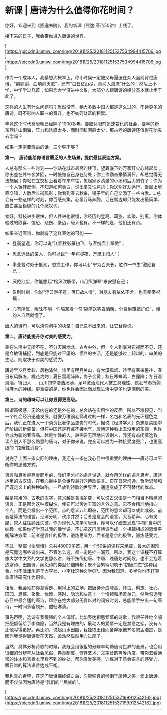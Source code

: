 # 新课 | 唐诗为什么值得你花时间？

你好，欢迎来到《熊逸书院》，我的新课《熊逸·唐诗50讲》上线了。

接下来的日子，我会带你进入唐诗的世界。

![https://piccdn3.umiwi.com/img/201811/25/201811251537534994415706.jpg](https://piccdn3.umiwi.com/img/201811/25/201811251537534994415706.jpg)

作为一个成年人，我猜想大概率上，你小时候一定被父母逼迫在众人面前背过唐诗，“鹅鹅鹅，曲项向天歌”，还有“白日依山尽，黄河入海流”什么的；然后上小学、中学学过几首；如果念大学没进中文系，大部分人跟唐诗的缘分基本就止步于此了。

这样的人生有什么问题吗？当然没有，绝大多数中国人都是这么过的，不读更多的唐诗，既不影响人职业的晋升，也不妨碍财富的积累。

毕竟这个时代离唐朝已经隔了1000多年，要应付眼前迅速变化的社会，要学的新东西排山倒海，压力和诱惑太多，而时间和闲趣太少，那古老的唐诗还值得花功夫去学吗？

如果一定需要理由的话，三个够不够？

 **第一， 唐诗能给你语言匮乏的人生场景，提供最佳表达方案。**

人总有那么一些时刻——你站在城市最高的楼顶，望着底下的万家灯火心绪起伏；你出差在外午夜梦回，一时恍惚自己身在何处；你工作勤奋豪情满怀，却总觉得无法施展；你站在立交桥上看着车来车往，想起家乡清澈的小溪和后山的竹子；你为一个人辗转反侧，不知道如何表白，说出来又怕尴尬；你送别好友远行，饭局上觥筹交错，人散后长街孤影；你看到春去秋来，镜子里的自己又添了一些白发……总会有一些这样的时刻，你百感交集，心里万马奔腾，话在嘴边却只能发出最简单、直白甚至粗糙的几个感叹词。

幸好，科技进步很快，但人性进化很慢，你经历的登高、羁旅、欢聚、别离，你体验过的欣喜、惶恐、悲伤、豪迈，唐人也有。不一样的是，他们还有诗。

如果亲近唐诗，你就有了这样表达的可能——

* 登高望远，你可以说“江涵秋影雁初飞，与客携壶上翠微”；

* 思念远处的亲人，你可以说“一年将尽夜，万里未归人”；

* 事业暂时处于低潮，想换工作，你可以用“宁为百夫长，胜作一书生”激励自己；

* 厌倦红尘，你能想起“松风吹解带，山月照弹琴”来安慰自己；

* 告别时刻，你说“浮云游子意，落日故人情”，对朋友有依依不舍，也有拳拳祝福；

* 心有所属，暧昧不明，你隔空发一句“隔座送钩春酒暖，分曹射覆蜡灯红”，懂的人自然就懂了。

唐人的诗句，可以浇你胸中的块垒；自己说不出来的，让它替你说。

 **第二，唐诗能提升你对美的感受力。**

美在生活中无所不在，不分天南地北、古今中外，但一个人到底对它视而不见，还是会敏锐捕捉，到底是只能过平庸的、惯性的生活，还是能够过上超越的、审美的生活，则取决于对美的感受力。

唐诗里岁月柔软、风物沛然。诗里有明月关山，有大漠孤烟，诗里有寒来暑往，春日东风解冻，桃花灼灼；夏日雷雨阵阵，梅子金黄；秋日寒蝉鸣，白露降；冬日温淡酒，待归人……山川四季浩浩汤汤，足以激活现代人被工具理性、疯狂节奏折腾得麻木的神经。更重要的是，你也许会因此而发现生活中更多也更深刻的美。

 **第三，诗的趣味可以让你显得更高级。**

所谓高级感，无论内在的还是外在的，总会站在实用性的反面。所以不难预见，当一个社会经济迅速发展，就像万维钢老师说过的一样，名包和名表的光环褪色之后，我们正在进入一个谈资比奢侈品更贵的时代。据说《经济学人》杂志是美国中产阶级的新装备，但在中国还是有点不接地气，唐诗这种看上去没用的东西，也许会成为新的奢侈品。越是忙碌的人，越需要无声地告诉别人，我还有点闲情逸致。读点别人不那么熟悉的唐诗，对于你来说，完全可以成为一种接受度更广，也更高级的 “炫耀性消费”。

说完了上面三条实际的理由，我还有一条在我心目中很重要的理由——唐诗可以平衡你的思维方式。

语言和思维是高度同步的，我们用怎样的语言说话，就会用怎样的语言思考。唐诗运用的古汉语，在我心目中是全世界最好的诗歌语言。它在日常沟通、哲学思辨和严谨定义上的种种缺陷，一旦放到诗歌的世界里，通通变成了不可替代的优点。

越是常用的、古老的汉字，意义越是含混多变，可以说古汉语是一门相当不精确的语言，正是因为这种模糊性，使它可以传达丰富的言外之意。它不会精准地指向一个点，而是会框出一个范围。点的意义非此即彼，范围的意义却可以或此或彼。前者是算法的语言，泾渭分明、秩序井然；后者是意会的语言，大音希声、心有灵犀，常人往往顾此失彼。作为现代人来学习唐诗，你可以仔细去发现“平衡”当中的妙趣。如果你还学习过我的佛学课，不妨把这门唐诗课当成一个相辅相成的思维平衡解决方案：前者是言传的极致，锻炼思辨力，后者是意会的极致，锻炼感受力。

不过，整部《全唐诗》总共48000多首，用一个50讲的课程来承载，最大的困难是究竟选哪些诗出来。不管怎么选，都一定是挂一漏万。所以，我这个课程不打算像大学中文系的文学史那么讲，既不按照初唐、中唐、晚唐划时间段，也不会抱着边塞诗、田园诗、闺怨诗的类型仔细辨析；既不会絮絮叨叨于“初唐四杰”这种组合，也不津津乐道于大李杜、小李杜这种文学CP。因为我知道，多半你也不打算拿唐诗研究作为职业。

相反，我会站在你拿得走、用得上的立场，把唐诗分成登高、怀古、羁旅、壮心、田园、思慕、聚散、忧愤、感时、隐逸和快意十一个情绪和场景单元，然后勾选我心目中最合适的唐诗，帮你在绝大部分无言以对的词穷时刻，总能信手拈出一句唐诗，一时间茅塞顿开、酣畅淋漓。

事先声明，选诗有我很强的个人偏好。比如表达相思爱慕的诗歌，我很任性地全部把配额留给了李商隐，当然我是有理由的，最动人的爱情一定是禁忌之恋，没有人比他写得更好。再比如，说起山水田园，我独取王维而舍弃跟他齐名的孟浩然，是因为我觉得唐诗贵在天然，孟浩然显然用力过度了。

当然，具体分析诗歌的时候，我既会用很粗的分辨率勾勒唐诗世界的全景，也会用很细的分辨率从社会风俗、典章制度、修辞艺术、文字音韵等等角度，带你去看通常的注本和赏析本里看不到的妙处，帮你激发美感，训练对于意会语言的感受力，跟日常的算法语言达成平衡。

我也真心希望，在这门唐诗课终结之后，你能够真的倾倒于唐诗之美，爱上唐诗，而不仅仅因为唐诗是“我们的”“民族的”。

![https://piccdn3.umiwi.com/img/201811/25/201811251537199912542162.jpg](https://piccdn3.umiwi.com/img/201811/25/201811251537199912542162.jpg)

---
